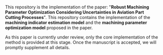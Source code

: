 This repository is the implementation of the paper: "**Robust Machining Parameter Optimization Considering Uncertainties
in Aviation Part Cutting Processes**".
This repository contains the implementation of the **machining indicator estimation model** and the **machining
parameter optimization model** proposed in the paper.

As this paper is currently under review, only the core implementation of the method is provided at this stage. Once the
manuscript is accepted, we will promptly supplement all details.